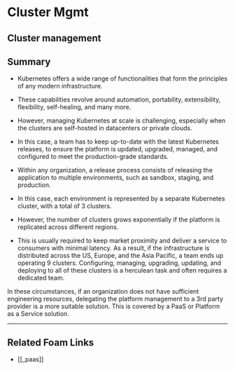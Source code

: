 # Cluster Mgmt

## Cluster management

## Summary

- Kubernetes offers a wide range of functionalities that form the principles of any modern infrastructure.
- These capabilities revolve around automation, portability, extensibility, flexibility, self-healing, and many more.
- However, managing Kubernetes at scale is challenging, especially when the clusters are self-hosted in datacenters or private clouds.
- In this case, a team has to keep up-to-date with the latest Kubernetes releases, to ensure the platform is updated, upgraded, managed, and configured to meet the production-grade standards.

- Within any organization, a release process consists of releasing the application to multiple environments, such as sandbox, staging, and production.
- In this case, each environment is represented by a separate Kubernetes cluster, with a total of 3 clusters.
- However, the number of clusters grows exponentially if the platform is replicated across different regions.
- This is usually required to keep market proximity and deliver a service to consumers with minimal latency. As a result, if the infrastructure is distributed across the US, Europe, and the Asia Pacific, a team ends up operating 9 clusters. Configuring, managing, upgrading, updating, and deploying to all of these clusters is a herculean task and often requires a dedicated team.

In these circumstances, if an organization does not have sufficient engineering resources, delegating the platform management to a 3rd party provider is a more suitable solution. This is covered by a PaaS or Platform as a Service solution.

---

## Related Foam Links

- [[_paas]]

